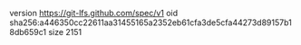 version https://git-lfs.github.com/spec/v1
oid sha256:a446350cc22611aa31455165a2352eb61cfa3de5cfa44273d89157b18db659c1
size 2151
